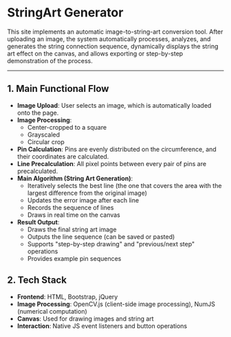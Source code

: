 # StringArt Generator

This site implements an automatic image-to-string-art conversion tool. After uploading an image, the system automatically processes, analyzes, and generates the string connection sequence, dynamically displays the string art effect on the canvas, and allows exporting or step-by-step demonstration of the process.

----

## 1. Main Functional Flow
- **Image Upload**: User selects an image, which is automatically loaded onto the page.
- **Image Processing**:
	- Center-cropped to a square
	- Grayscaled
	- Circular crop
- **Pin Calculation**: Pins are evenly distributed on the circumference, and their coordinates are calculated.
- **Line Precalculation**: All pixel points between every pair of pins are precalculated.
- **Main Algorithm (String Art Generation)**:
	- Iteratively selects the best line (the one that covers the area with the largest difference from the original image)
	- Updates the error image after each line
	- Records the sequence of lines
	- Draws in real time on the canvas
- **Result Output**:
	- Draws the final string art image
	- Outputs the line sequence (can be saved or pasted)
	- Supports "step-by-step drawing" and "previous/next step" operations
	- Provides example pin sequences

## 2. Tech Stack
- **Frontend**: HTML, Bootstrap, jQuery
- **Image Processing**: OpenCV.js (client-side image processing), NumJS (numerical computation)
- **Canvas**: Used for drawing images and string art
- **Interaction**: Native JS event listeners and button operations
